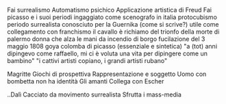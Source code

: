 Fai surrealismo
    Automatismo psichico
    Applicazione artistica di Freud
Fai picasso e i suoi periodi
ingaggiato come scenografo in italia
protocubismo
periodo surrealista
conosciuto per la Guernika (come si scrive?) utile come collegamento con franchismo
	il cavallo è richiamo del trionfo della morte di palermo
	donna che alza le mani da incendio di borgo
	fucilazione del 3 maggio 1808 goya
colomba di picasso (essenziale e sintetica)
	"a (tot) anni dipingevo come raffaello, mi ci è voluta una vita per dipingere come un bambino"
"i cattivi artisti copiano, i grandi artisti rubano"


Magritte
Giochi di prospettiva
Rappresentazione e soggetto
Uomo con bombetta non ha identità
Gli amanti
Collega con Escher 

..Dalì
Cacciato da movimento surrealista
Sfrutta i mass-media
